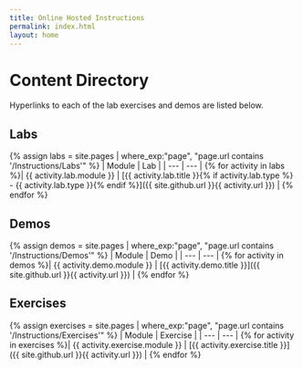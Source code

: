 ```yaml
---
title: Online Hosted Instructions
permalink: index.html
layout: home
---
```


# Content Directory

Hyperlinks to each of the lab exercises and demos are listed below.

## Labs

{% assign labs = site.pages | where_exp:"page", "page.url contains '/Instructions/Labs'" %}
| Module | Lab |
| --- | --- |
{% for activity in labs  %}| {{ activity.lab.module }} | [{{ activity.lab.title }}{% if activity.lab.type %} - {{ activity.lab.type }}{% endif %}]({{ site.github.url }}{{ activity.url }}) |
{% endfor %}

## Demos

{% assign demos = site.pages | where_exp:"page", "page.url contains '/Instructions/Demos'" %}
| Module | Demo |
| --- | --- |
{% for activity in demos  %}| {{ activity.demo.module }} | [{{ activity.demo.title }}]({{ site.github.url }}{{ activity.url }}) |
{% endfor %}

## Exercises

{% assign exercises = site.pages | where_exp:"page", "page.url contains '/Instructions/Exercises'" %}
| Module | Exercise |
| --- | --- |
{% for activity in exercises  %}| {{ activity.exercise.module }} | [{{ activity.exercise.title }}]({{ site.github.url }}{{ activity.url }}) |
{% endfor %}
